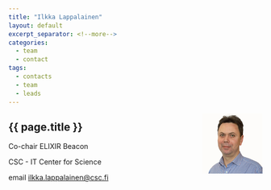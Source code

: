 ```yaml
---
title: "Ilkka Lappalainen"
layout: default
excerpt_separator: <!--more-->
categories:
  - team
  - contact
tags:
  - contacts
  - team
  - leads
---
```



<img style="float: right; width: 120px;" src="/assets/img/team/ilappalainen.jpg" />

## {{ page.title }}

Co-chair ELIXIR Beacon

CSC - IT Center for Science

email [ilkka.lappalainen@csc.fi](mailto:ilkka.lappalainen@csc.fi)

<!--more-->
